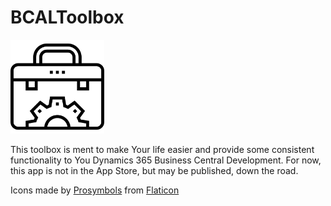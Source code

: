 # BCALToolbox

<img src="/app/ExtensionLogo.png" alt="Logo" width="150"/>

This toolbox is ment to make Your life easier and provide some consistent functionality to You Dynamics 365 Business Central Development.
For now, this app is not in the App Store, but may be published, down the road.


Icons made by [Prosymbols](https://www.flaticon.com/authors/prosymbols) from [Flaticon](https://www.flaticon.com)
